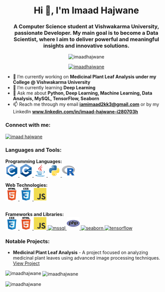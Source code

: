 <h1 align="center">Hi 👋, I'm Imaad Hajwane</h1>
<h3 align="center">A Computer Science student at Vishwakarma University, passionate Developer. My main goal is to become a Data Scientist, where I aim to deliver powerful and meaningful insights and innovative solutions.</h3>

<p align="center"> <img src="https://komarev.com/ghpvc/?username=imaadhajwane&label=Profile%20views&color=0e75b6&style=flat" alt="imaadhajwane" /> </p>

<p align="center"> <a href="https://github.com/ryo-ma/github-profile-trophy"><img src="https://github-profile-trophy.vercel.app/?username=imaadhajwane" alt="imaadhajwane" /></a> </p>

- 🔭 I’m currently working on **Medicinal Plant Leaf Analysis under my College @ Vishwakarma University**
- 🌱 I’m currently learning **Deep Learning**
- 💬 Ask me about **Python, Deep Learning, Machine Learning, Data Analysis, MySQL, TensorFlow, Seaborn**
- 📫 Reach me through my email **iamimaad2kk3@gmail.com** or by my LinkedIn **www.linkedin.com/in/imaad-hajwane-i280703h**

<h3 align="left">Connect with me:</h3>
<p align="left">
  <a href="https://linkedin.com/in/imaad-hajwane" target="blank"><img align="center" src="https://raw.githubusercontent.com/rahuldkjain/github-profile-readme-generator/master/src/images/icons/Social/linked-in-alt.svg" alt="imaad hajwane" height="30" width="40" /></a>
  <!-- Add more social media links here if applicable -->
</p>



<h3 align="left">Languages and Tools:</h3>
<p align="left"> 
  <strong>Programming Languages:</strong><br>
  <a href="https://www.cprogramming.com/" target="_blank" rel="noreferrer"> <img src="https://raw.githubusercontent.com/devicons/devicon/master/icons/c/c-original.svg" alt="c" width="40" height="40"/> </a> 
  <a href="https://www.w3schools.com/cpp/" target="_blank" rel="noreferrer"> <img src="https://raw.githubusercontent.com/devicons/devicon/master/icons/cplusplus/cplusplus-original.svg" alt="cplusplus" width="40" height="40"/> </a> 
  <a href="https://www.java.com" target="_blank" rel="noreferrer"> <img src="https://raw.githubusercontent.com/devicons/devicon/master/icons/java/java-original.svg" alt="java" width="40" height="40"/> </a> 
  <a href="https://www.python.org" target="_blank" rel="noreferrer"> <img src="https://raw.githubusercontent.com/devicons/devicon/master/icons/python/python-original.svg" alt="python" width="40" height="40"/> </a> 
  <a href="https://www.r-project.org/" target="_blank" rel="noreferrer"> <img src="https://raw.githubusercontent.com/devicons/devicon/master/icons/r/r-original.svg" alt="r" width="40" height="40"/> </a> 

  <strong>Web Technologies:</strong><br>
  <a href="https://www.w3.org/html/" target="_blank" rel="noreferrer"> <img src="https://raw.githubusercontent.com/devicons/devicon/master/icons/html5/html5-original-wordmark.svg" alt="html5" width="40" height="40"/> </a> 
  <a href="https://www.w3schools.com/css/" target="_blank" rel="noreferrer"> <img src="https://raw.githubusercontent.com/devicons/devicon/master/icons/css3/css3-original-wordmark.svg" alt="css3" width="40" height="40"/> </a> 
  <a href="https://developer.mozilla.org/en-US/docs/Web/JavaScript" target="_blank" rel="noreferrer"> <img src="https://raw.githubusercontent.com/devicons/devicon/master/icons/javascript/javascript-original.svg" alt="javascript" width="40" height="40"/> </a> 
  <br><br>
  
  <strong>Frameworks and Libraries:</strong><br>
  <a href="https://www.w3schools.com/css/" target="_blank" rel="noreferrer"> <img src="https://raw.githubusercontent.com/devicons/devicon/master/icons/css3/css3-original-wordmark.svg" alt="css3" width="40" height="40"/> </a> 
  <a href="https://www.w3.org/html/" target="_blank" rel="noreferrer"> <img src="https://raw.githubusercontent.com/devicons/devicon/master/icons/html5/html5-original-wordmark.svg" alt="html5" width="40" height="40"/> </a> 
  <a href="https://developer.mozilla.org/en-US/docs/Web/JavaScript" target="_blank" rel="noreferrer"> <img src="https://raw.githubusercontent.com/devicons/devicon/master/icons/javascript/javascript-original.svg" alt="javascript" width="40" height="40"/> </a> 
  <a href="https://www.microsoft.com/en-us/sql-server" target="_blank" rel="noreferrer"> <img src="https://www.svgrepo.com/show/303229/microsoft-sql-server-logo.svg" alt="mssql" width="40" height="40"/> </a> 
  <a href="https://www.php.net" target="_blank" rel="noreferrer"> <img src="https://raw.githubusercontent.com/devicons/devicon/master/icons/php/php-original.svg" alt="php" width="40" height="40"/> </a> 
  <a href="https://seaborn.pydata.org/" target="_blank" rel="noreferrer"> <img src="https://seaborn.pydata.org/_images/logo-mark-lightbg.svg" alt="seaborn" width="40" height="40"/> </a> 
  <a href="https://www.tensorflow.org" target="_blank" rel="noreferrer"> <img src="https://www.vectorlogo.zone/logos/tensorflow/tensorflow-icon.svg" alt="tensorflow" width="40" height="40"/> </a> 
</p>

<h3 align="left">Notable Projects:</h3>
<ul>
  <li><strong>Medicinal Plant Leaf Analysis</strong> - A project focused on analyzing medicinal plant leaves using advanced image processing techniques. <a href="https://github.com/Imaadhajwane/Nirgundi-Eranda-ML-Project">View Project</a></li>
  <!-- Add more projects here -->
</ul>




<p><img align="left" src="https://github-readme-stats.vercel.app/api/top-langs?username=imaadhajwane&show_icons=true&locale=en&layout=compact" alt="imaadhajwane" /></p>

<p>&nbsp;<img align="center" src="https://github-readme-stats.vercel.app/api?username=imaadhajwane&show_icons=true&locale=en" alt="imaadhajwane" /></p>

<p><img align="center" src="https://github-readme-streak-stats.herokuapp.com/?user=imaadhajwane&" alt="imaadhajwane" /></p>
